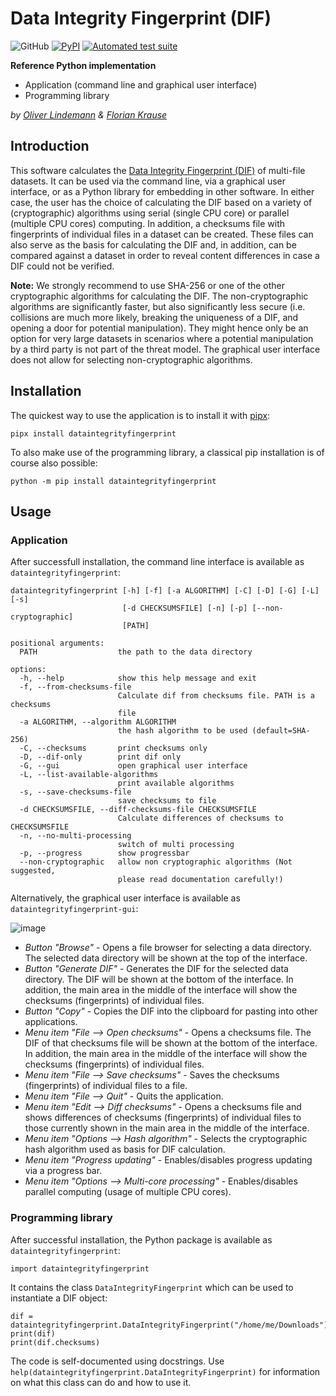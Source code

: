 Data Integrity Fingerprint (DIF)
================================

![GitHub](https://img.shields.io/pypi/l/dataintegrityfingerprint?style=flat)
[![PyPI](https://img.shields.io/pypi/v/dataintegrityfingerprint?style=flat)](https://pypi.org/project/dataintegrityfingerprint/)
[![Automated test suite](https://github.com/expyriment/dataintegrityfingerprint-python/actions/workflows/automated_test_suite.yml/badge.svg)](https://github.com/expyriment/dataintegrityfingerprint-python/actions/workflows/automated_test_suite.yml)

**Reference Python implementation**
* Application (command line and graphical user interface)
* Programming library

_by [Oliver Lindemann](http://www.cognitive-psychology.eu/lindemann/) & [Florian Krause](https://floriankrause.org)_


## Introduction
This software calculates the [Data Integrity Fingerprint (DIF)](https://github.com/expyriment/DIF) of multi-file datasets. It can be used via the command line, via a graphical user interface, or as a Python library for embedding in other software. In either case, the user has the choice of calculating the DIF based on a variety of (cryptographic) algorithms using serial (single CPU core) or parallel (multiple CPU cores) computing. In addition, a checksums file with fingerprints of individual files in a dataset can be created. These files can also serve as the basis for calculating the DIF and, in addition, can be compared against a dataset in order to reveal content differences in case a DIF could not be verified.

**Note:** We strongly recommend to use SHA-256 or one of the other cryptographic algorithms for calculating the DIF. The non-cryptographic algorithms are significantly faster, but also significantly less secure (i.e. collisions are much more likely, breaking the uniqueness of a DIF, and opening a door for potential manipulation). They might hence only be an option for very large datasets in scenarios where a potential manipulation by a third party is not part of the threat model. The graphical user interface does not allow for selecting non-cryptographic algorithms.

## Installation
The quickest way to use the application is to install it with [pipx](https://pypa.github.io/pipx/):

```
pipx install dataintegrityfingerprint
```

To also make use of the programming library, a classical pip installation is of course also possible:

```
python -m pip install dataintegrityfingerprint
```


## Usage
### Application
After successfull installation, the command line interface is available as `dataintegrityfingerprint`:

```
dataintegrityfingerprint [-h] [-f] [-a ALGORITHM] [-C] [-D] [-G] [-L] [-s]
                         [-d CHECKSUMSFILE] [-n] [-p] [--non-cryptographic]
                         [PATH]
                         
positional arguments:
  PATH                  the path to the data directory

options:
  -h, --help            show this help message and exit
  -f, --from-checksums-file
                        Calculate dif from checksums file. PATH is a checksums
                        file
  -a ALGORITHM, --algorithm ALGORITHM
                        the hash algorithm to be used (default=SHA-256)
  -C, --checksums       print checksums only
  -D, --dif-only        print dif only
  -G, --gui             open graphical user interface
  -L, --list-available-algorithms
                        print available algorithms
  -s, --save-checksums-file
                        save checksums to file
  -d CHECKSUMSFILE, --diff-checksums-file CHECKSUMSFILE
                        Calculate differences of checksums to CHECKSUMSFILE
  -n, --no-multi-processing
                        switch of multi processing
  -p, --progress        show progressbar
  --non-cryptographic   allow non cryptographic algorithms (Not suggested,
                        please read documentation carefully!)

```

Alternatively, the graphical user interface is available as `dataintegrityfingerprint-gui`:

![image](https://user-images.githubusercontent.com/2971539/143326083-99d839a9-e653-4508-a549-edf001faa6f7.png)

* _Button "Browse"_ - Opens a file browser for selecting a data directory.
  The selected data directory will be shown at the top of the interface.
* _Button "Generate DIF"_ - Generates the DIF for the selected data
  directory. The DIF will be shown at the bottom of the interface. In addition,
  the main area in the middle of the interface will show the checksums
  (fingerprints) of individual files.
* _Button "Copy"_ - Copies the DIF into the clipboard for pasting into other
  applications.
* _Menu item "File --> Open checksums"_ - Opens a checksums file. The DIF of
  that checksums file will be shown at the bottom of the interface. In
  addition, the main area in the middle of the interface will show the
  checksums (fingerprints) of individual files.
* _Menu item "File --> Save checksums"_ - Saves the checksums (fingerprints)
  of individual files to a file.
* _Menu item "File --> Quit"_ - Quits the application.
* _Menu item "Edit --> Diff checksums"_ - Opens a checksums file and shows
  differences of checksums (fingerprints) of individual files to those
  currently shown in the main area in the middle of the interface.
* _Menu item "Options --> Hash algorithm"_ - Selects the cryptographic hash
  algorithm used as basis for DIF calculation.
* _Menu item "Progress updating"_ - Enables/disables progress updating via a
  progress bar.
* _Menu item "Options --> Multi-core processing"_ - Enables/disables parallel
  computing (usage of multiple CPU cores).
  
  
### Programming library
After successful installation, the Python package is available as `dataintegrityfingerprint`:

```python3
import dataintegrityfingerprint
```

It contains the class `DataIntegrityFingerprint` which can be used to instantiate a DIF object:

```python3
dif = dataintegrityfingerprint.DataIntegrityFingerprint("/home/me/Downloads")
print(dif)
print(dif.checksums)
```

The code is self-documented using docstrings. Use `help(dataintegrityfingerprint.DataIntegrityFingerprint)` for information on what this class can do and how to use it.
